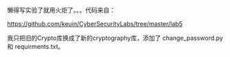 懒得写实验了就用火炬了。。。代码来自：

https://github.com/keuin/CyberSecurityLabs/tree/master/lab5

我只把旧的Crypto库换成了新的cryptography库，添加了 change_password.py 和 requirments.txt。